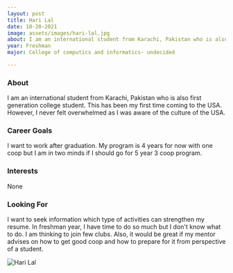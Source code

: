 ```yaml
---
layout: post
title: Hari Lal 
date: 10-20-2021
image: assets/images/hari-lal.jpg
about: I am an international student from Karachi, Pakistan who is also first generation college student. This has been my first time coming to the USA. However, I never felt overwhelmed as I was aware of the culture of the USA.
year: Freshman
major: College of computics and informatics- undecided 

---
```


### About

I am an international student from Karachi, Pakistan who is also first generation college student. This has been my first time coming to the USA. However, I never felt overwhelmed as I was aware of the culture of the USA.

### Career Goals

I want to work after graduation. My program is 4 years for now with one coop but I am in two minds if I should go for 5 year 3 coop program. 

### Interests

None

### Looking For

I want to seek information which type of activities can strengthen my resume. In freshman year, I have time to do so much but I don't know what to do. I am thinking to join few clubs. Also, it would be great if my mentor advises on how to get good coop and how to prepare for it from perspective of a student.

<div class="text-center my-5">
    <img src="{ "assets/images/hari-lal.jpg" | absolute_url }" alt="Hari Lal" class="rounded post-img" />
</div>
